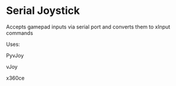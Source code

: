 # Serial Joystick
 
Accepts gamepad inputs via serial port and converts them to xInput commands 

Uses: 

PyvJoy

vJoy

x360ce
